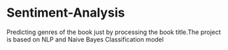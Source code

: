# Sentiment-Analysis
Predicting genres of the book just by processing the book title.The project is based on NLP and Naive Bayes Classification model
